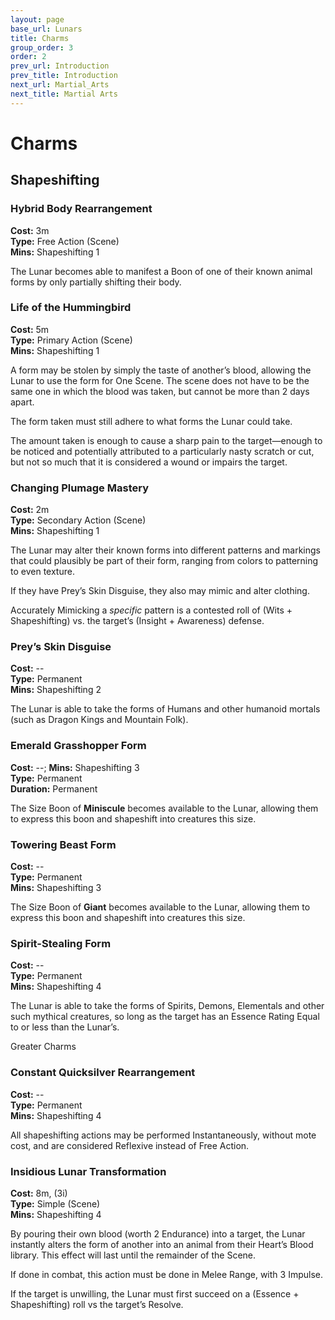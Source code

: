 ```yaml
---
layout: page
base_url: Lunars
title: Charms
group_order: 3
order: 2
prev_url: Introduction
prev_title: Introduction
next_url: Martial_Arts
next_title: Martial Arts
---
```


Charms
======

Shapeshifting
-------------

### Hybrid Body Rearrangement

**Cost:** 3m  
**Type:** Free Action (Scene)  
**Mins:** Shapeshifting 1

The Lunar becomes able to manifest a Boon of one of their known animal
forms by only partially shifting their body.

### Life of the Hummingbird

**Cost:** 5m  
**Type:** Primary Action (Scene)  
**Mins:** Shapeshifting 1

A form may be stolen by simply the taste of another’s blood, allowing
the Lunar to use the form for One Scene. The scene does not have to be
the same one in which the blood was taken, but cannot be more than 2
days apart.

The form taken must still adhere to what forms the Lunar could take.

The amount taken is enough to cause a sharp pain to the target—enough to
be noticed and potentially attributed to a particularly nasty scratch or
cut, but not so much that it is considered a wound or impairs the
target.

### Changing Plumage Mastery

**Cost:** 2m  
**Type:** Secondary Action (Scene)  
**Mins:** Shapeshifting 1

The Lunar may alter their known forms into different patterns and
markings that could plausibly be part of their form, ranging from colors
to patterning to even texture.

If they have Prey’s Skin Disguise, they also may mimic and alter
clothing.

Accurately Mimicking a *specific* pattern is a contested roll of (Wits +
Shapeshifting) vs. the target’s (Insight + Awareness) defense.

### Prey’s Skin Disguise

**Cost:** --  
**Type:** Permanent  
**Mins:** Shapeshifting 2

The Lunar is able to take the forms of Humans and other humanoid mortals
(such as Dragon Kings and Mountain Folk).

### Emerald Grasshopper Form

**Cost:** --; **Mins:** Shapeshifting 3  
**Type:** Permanent  
**Duration:** Permanent

The Size Boon of **Miniscule** becomes available to the Lunar, allowing
them to express this boon and shapeshift into creatures this size.

### Towering Beast Form

**Cost:** --  
**Type:** Permanent  
**Mins:** Shapeshifting 3

The Size Boon of **Giant** becomes available to the Lunar, allowing them
to express this boon and shapeshift into creatures this size.

### Spirit-Stealing Form

**Cost:** --  
**Type:** Permanent  
**Mins:** Shapeshifting 4

The Lunar is able to take the forms of Spirits, Demons, Elementals and
other such mythical creatures, so long as the target has an Essence
Rating Equal to or less than the Lunar’s.

<div class="greater_charm">Greater Charms</div>

### Constant Quicksilver Rearrangement

**Cost:** --  
**Type:** Permanent  
**Mins:** Shapeshifting 4

All shapeshifting actions may be performed Instantaneously, without mote
cost, and are considered Reflexive instead of Free Action.

### Insidious Lunar Transformation

**Cost:** 8m, (3i)  
**Type:** Simple (Scene)  
**Mins:** Shapeshifting 4

By pouring their own blood (worth 2 Endurance) into a target, the Lunar
instantly alters the form of another into an animal from their Heart’s
Blood library. This effect will last until the remainder of the Scene.

If done in combat, this action must be done in Melee Range, with 3
Impulse.

If the target is unwilling, the Lunar must first succeed on a (Essence +
Shapeshifting) roll vs the target’s Resolve.
